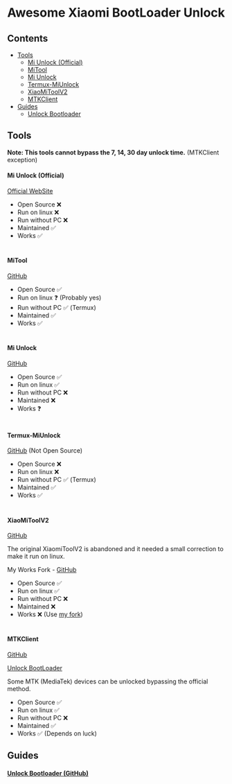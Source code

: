 
# Awesome Xiaomi BootLoader Unlock

## Contents
- [Tools](#tools)
  - [Mi Unlock (Official)](#mi-unlock-official)
  - [MiTool](#mitool)
  - [Mi Unlock](#mi-unlock)
  - [Termux-MiUnlock](#termux-miunlock)
  - [XiaoMiToolV2](#xiaomitoolv2)
  - [MTKClient](#mtkclient)
- [Guides](#guides)
    - [Unlock Bootloader](#unlock-bootloader-github)

## Tools

**Note: This tools cannot bypass the 7, 14, 30 day unlock time.** (MTKClient exception)

#### Mi Unlock (Official)

[Official WebSite](https://en.miui.com/unlock/download_en.html)

- Open Source ❌
- Run on linux ❌
- Run without РС ❌
- Maintained ✅
- Works ✅

#

#### MiTool

[GitHub](https://github.com/offici5l/MiTool)

- Open Source ✅
- Run on linux ❓ (Probably yes)
- Run without РС ✅ (Termux)
- Maintained ✅
- Works ✅

#

#### Mi Unlock
[GitHub](https://github.com/Canny1913/miunlock)

- Open Source ✅
- Run on linux ✅
- Run without РС ❌
- Maintained ❌
- Works ❓

#

#### Termux-MiUnlock
[GitHub](https://github.com/RohitVerma882/termux-miunlock) (Not Open Source)

- Open Source ❌
- Run on linux ❌
- Run without РС ✅ (Termux)
- Maintained ✅
- Works ✅

#

#### XiaoMiToolV2
[GitHub](https://github.com/francescotescari/XiaoMiToolV2)

The original XiaomiToolV2 is abandoned and it needed a small correction to make it run on linux.

My Works Fork - [GitHub](https://github.com/topminipie/XiaoMiToolV2)

- Open Source ✅
- Run on linux ✅
- Run without РС ❌
- Maintained ❌
- Works ❌ (Use [my fork](https://github.com/topminipie/XiaoMiToolV2))

#

#### MTKClient
[GitHub](https://github.com/bkerler/mtkclient)

[Unlock BootLoader](https://github.com/bkerler/mtkclient#unlock-bootloader)

Some MTK (MediaTek) devices can be unlocked bypassing the official method.

- Open Source ✅
- Run on linux ✅
- Run without РС ❌
- Maintained ✅
- Works ✅ (Depends on luck)

## Guides

#### [Unlock Bootloader (GitHub)](https://github.com/topminipie/XiaoMiToolV2/wiki/Unlock-BootLoader)
